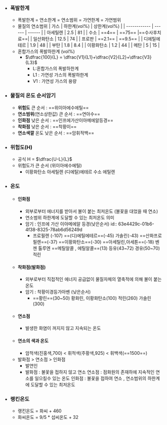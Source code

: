 - ### 폭발한계
	- 폭발한계 = 연소한계 = 연소범위 = 가연한계 = 가연범위
	- 물질의 연소범위
	  | 가스         | 하한계(vol%) | 상한계(vol%) |
	  | ------------ | ------ | ------ |
	  | 아세틸렌     | 2.5    | 81     |
	  | 수소         | ==4==  | ==75== |==수사후치료==|
	  | 일산화탄소   | 12.5   | 74     |
	  | 프로판       | ==2.1==    | ==9.5==       |
	  | 디에틸에테르 | 1.9    | 48     |
	  | 부탄         | 1.8    | 8.4    |
	  | 이황화탄소   | 1.2    | 44     |
	  | 메탄         | 5      | 15     |
	- 혼합가스의 폭발하한계 (vol%) 
		- $\dfrac{100}{L} = \dfrac{V1}{L1}+\dfrac{V2}{L2}+\dfrac{V3}{L3}$
			- L:혼합가스의 폭발하한계
			- L1 : 가연성 가스의 폭발하한계
			- V1 : 가연성 가스의 용량
- ### 물질의 온도 순서암기 
	- **위험도** 큰 순서 : ==위이아에수에틸==
	- **연소범위**(연소상한값) 큰 순서 : ==연아수==
	- **인화점** 낮은 순서 : ==인프에가산이아메에알등경==
	- **착화점** 낮은 순서 : ==착황이==
	- **연소색깔** 온도 낮은 순서 : ==암휘적백==
- ### 위험도(H) 
	- 공식 H = $\dfrac{U-L}{L}$
	- 위험도가 큰 순서 (위이아에수에틸)
		- 이황화탄소
		  아세틸렌
		  (디에틸)에테르
		  수소 
		  에틸렌
- ### 온도 
	- #### 인화점
		- 외부로부터 에너지를 받아서 불이 붙는 최저온도 (불꽃을 대었을 때 연소)
		- 연소범위 하한계에 도달할 수 있는 최저온도 의미
		- 암기 :  인프에 가산 이아메에알 등경(낮은순서)
		  id:: 63e4429c-01b6-4f38-8325-78ab6d56249d
			- 프로필렌 (-107)
			  ==(디)에틸에테르==(-45)
			  가솔린(-43)
			  ==산화프로필렌==(-37)
			  ==이황화탄소==(-30)
			  ==아세틸린,아세톤==(-18)
			  벤젠
			  톨루엔
			  ==메틸알콜 , 에틸알콜==(13) 
			  등유(43~72)
			  경유(50~70)
			  적린
	- #### 착화점(발화점)
		- 외부로부터 직접적인 에너지 공급없이 물질자체의 열축적에 의해 불이 붙는 온도
		- 암기 : 착황이경등가아벤 (낮은순서)
			- ==황린==(30~50)
			  황화린, 이황화탄소(100)
			  적린(260)
			  가솔린(300)
	- #### 연소점
		- 발생한 화염이 꺼지지 않고 지속되는 온도
	- #### 연소의 색과 온도
		- 암적색(진홍색,700) < 휘적색(주황색,925) < 휘백색(==1500==)
	- 발화점  > 연소점 > 인화점
		- 발연인
		- 발화점 : 불꽃을 접하지 않고 연소
		  연소점 : 점화원의 존재하에 지속적인 연소를 일으킬수 있는 온도
		  인화점 : 불꽃을 접하여 연소 , 연소범위의 하한계에 도달할 수 있는 최저온도
- ### 랭킨온도 
	- 랭킨온도 = 화씨 + 460
	- 화씨온도 = 9/5 * 섭씨온도 + 32